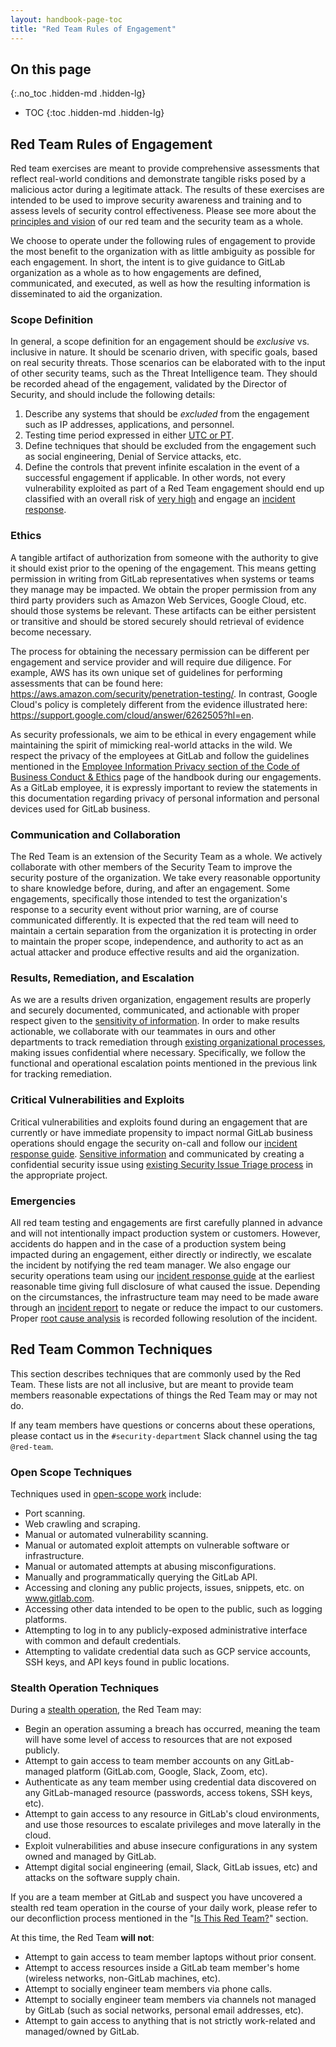 ```yaml
---
layout: handbook-page-toc
title: "Red Team Rules of Engagement"
---
```


## On this page
{:.no_toc .hidden-md .hidden-lg}

- TOC
{:toc .hidden-md .hidden-lg}

## Red Team Rules of Engagement

Red team exercises are meant to provide comprehensive assessments that reflect real-world conditions and demonstrate tangible risks posed by a malicious actor during a legitimate attack. The results of these exercises are intended to be used to improve security awareness and training and to assess levels of security control effectiveness.  Please see more about the [principles and vision](./index.html) of our red team and the security team as a whole.

We choose to operate under the following rules of engagement to provide the most benefit to the organization with as little ambiguity as possible for each engagement.  In short, the intent is to give guidance to GitLab organization as a whole as to how engagements are defined, communicated, and executed, as well as how the resulting information is disseminated to aid the organization.

### Scope Definition

In general, a scope definition for an engagement should be *exclusive* vs. inclusive in nature. It should be scenario driven, with specific goals, based on real security threats. Those scenarios can be elaborated with to the input of other security teams, such as the Threat Intelligence team. They should be recorded ahead of the engagement, validated by the Director of Security, and should include the following details:

1. Describe any systems that should be *excluded* from the engagement such as IP addresses, applications, and personnel.
1. Testing time period expressed in either [UTC or PT](/handbook/communication/).
1. Define techniques that should be excluded from the engagement such as social engineering, Denial of Service attacks, etc.
1. Define the controls that prevent infinite escalation in the event of a successful engagement if applicable.  In other words, not every vulnerability exploited as part of a Red Team engagement should end up classified with an overall risk of [very high](https://gitlab.com/gitlab-com/gl-security/security-assurance/field-security-team/risk-assessments/blob/master/Risk%20Scoring%20Matrix.md#overall-impact) and engage an [incident response](/handbook/security/threat-management/vulnerability-management/incident-response-guidance.html).

### Ethics

A tangible artifact of authorization from someone with the authority to give it should exist prior to the opening of the engagement.  This means getting permission in writing from GitLab representatives when systems or teams they manage may be impacted.  We obtain the proper permission from any third party providers such as  Amazon Web Services, Google Cloud, etc. should those systems be relevant.  These artifacts can be either persistent or transitive and should be stored securely should retrieval of evidence become necessary.

The process for obtaining the necessary permission can be different per engagement and service provider and will require due diligence.  For example, AWS has its own unique set of guidelines for performing assessments that can be found here:  https://aws.amazon.com/security/penetration-testing/.  In contrast, Google Cloud's policy is completely different from the evidence illustrated here:  https://support.google.com/cloud/answer/6262505?hl=en.  

As security professionals, we aim to be ethical in every engagement while maintaining the spirit of mimicking real-world attacks in the wild.  We respect the privacy of the employees at GitLab and follow the guidelines mentioned in the [Employee Information Privacy section of the Code of Business Conduct & Ethics](../../people-operations/code-of-conduct/#employee-information-privacy) page of the handbook during our engagements.  As a GitLab employee, it is expressly important to review the statements in this documentation regarding privacy of personal information and personal devices used for GitLab business.

### Communication and Collaboration

The Red Team is an extension of the Security Team as a whole.  We actively collaborate with other members of the Security Team to improve the security posture of the organization.  We take every reasonable opportunity to share knowledge before, during, and after an engagement.  Some engagements, specifically those intended to test the organization's response to a security event without prior warning, are of course communicated differently. It is expected that the red team will need to maintain a certain separation from the organization it is protecting in order to maintain the proper scope, independence, and authority to act as an actual attacker and produce effective results and aid the organization.

### Results, Remediation, and Escalation

As we are a results driven organization, engagement results are properly and securely documented, communicated, and actionable with proper respect given to the [sensitivity of information](./data-classification-standard.html).  In order to make results actionable, we collaborate with our teammates in ours and other departments to track remediation through [existing organizational processes](/handbook/security/#creating-new-security-issues), making issues confidential where necessary.  Specifically, we follow the functional and operational escalation points mentioned in the previous link for tracking remediation. 

### Critical Vulnerabilities and Exploits

Critical vulnerabilities and exploits found during an engagement that are currently or have immediate propensity to impact normal GitLab business operations should engage the security on-call and follow our [incident response guide](/handbook/security/threat-management/vulnerability-management/incident-response-guidance.html).  [Sensitive information](./data-classification-standard.html) and communicated by creating a confidential security issue using [existing Security Issue Triage process](/handbook/security/#issue-triage) in the appropriate project.

### Emergencies

All red team testing and engagements are first carefully planned in advance and will not intentionally impact production system or customers.  However, accidents do happen and in the case of a production system being impacted during an engagement, either directly or indirectly, we escalate the incident by notifying the red team manager.  We also engage our security operations team using our [incident response guide](/handbook/security/threat-management/vulnerability-management/incident-response-guidance.html) at the earliest reasonable time giving full disclosure of what caused the issue.  Depending on the circumstances, the infrastructure team may need to be made aware through an [incident report](/handbook/engineering/infrastructure/incident-management/) to negate or reduce the impact to our customers.  Proper [root cause analysis](/handbook/engineering/root-cause-analysis/) is recorded following resolution of the incident.

## Red Team Common Techniques

This section describes techniques that are commonly used by the Red Team. These lists are not all inclusive, but are meant to provide team members reasonable expectations of things the Red Team may or may not do.

If any team members have questions or concerns about these operations, please contact us in the `#security-department` Slack channel using the tag `@red-team`.

### Open Scope Techniques

Techniques used in [open-scope work](./#open-scope-work) include:

- Port scanning.
- Web crawling and scraping.
- Manual or automated vulnerability scanning.
- Manual or automated exploit attempts on vulnerable software or infrastructure.
- Manual or automated attempts at abusing misconfigurations.
- Manually and programmatically querying the GitLab API.
- Accessing and cloning any public projects, issues, snippets, etc. on www.gitlab.com.
- Accessing other data intended to be open to the public, such as logging platforms.
- Attempting to log in to any publicly-exposed administrative interface with common and default credentials.
- Attempting to validate credential data such as GCP service accounts, SSH keys, and API keys found in public locations.

### Stealth Operation Techniques

During a [stealth operation](./#stealth-operations), the Red Team may:

* Begin an operation assuming a breach has occurred, meaning the team will have some level of access to resources that are not exposed publicly.
* Attempt to gain access to team member accounts on any GitLab-managed platform (GitLab.com, Google, Slack, Zoom, etc).
* Authenticate as any team member using credential data discovered on any GitLab-managed resource (passwords, access tokens, SSH keys, etc).
* Attempt to gain access to any resource in GitLab's cloud environments, and use those resources to escalate privileges and move laterally in the cloud.
* Exploit vulnerabilities and abuse insecure configurations in any system owned and managed by GitLab.
* Attempt digital social engineering (email, Slack, GitLab issues, etc) and attacks on the software supply chain.

If you are a team member at GitLab and suspect you have uncovered a stealth red team operation in the course of your daily work, please refer to our deconfliction process mentioned in the "[Is This Red Team?](./#is-this-the-red-team)" section.

At this time, the Red Team **will not**:

* Attempt to gain access to team member laptops without prior consent.
* Attempt to access resources inside a GitLab team member's home (wireless networks, non-GitLab machines, etc).
* Attempt to socially engineer team members via phone calls.
* Attempt to socially engineer team members via channels not managed by GitLab (such as social networks, personal email addresses, etc).
* Attempt to gain access to anything that is not strictly work-related and managed/owned by GitLab.

